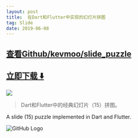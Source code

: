 ```yaml
---
layout: post
title:  在Dart和Flutter中实现的幻灯片拼图
tag: Slide
date: 2019-06-08
---
```


 

## [查看Github/kevmoo/slide_puzzle](http://github.com/kevmoo/slide_puzzle)
## [立即下载 ️⬇️ ](https://codeload.github.com/kevmoo/slide_puzzle/zip/master) 


 
![](https://flutterawesome.com/content/images/2018/11/slide_puzzle.jpg)
 
>
> Dart和Flutter中的经典幻灯片（15）拼图。
>

 
A slide (15) puzzle implemented in Dart and Flutter.

![GitHub Logo](https://raw.githubusercontent.com/kevmoo/slide_puzzle/master/docs/screen_shot.png)

